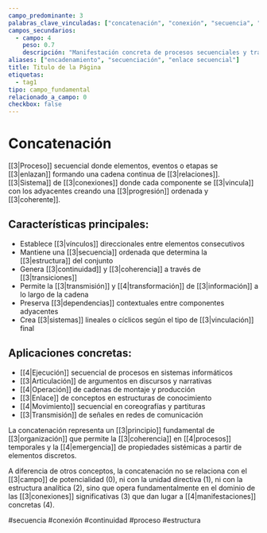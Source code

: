 ```yaml
---
campo_predominante: 3
palabras_clave_vinculadas: ["concatenación", "conexión", "secuencia", "enlace", "vínculo"]
campos_secundarios:
  - campo: 4
    peso: 0.7
    descripción: "Manifestación concreta de procesos secuenciales y transformaciones"
aliases: ["encadenamiento", "secuenciación", "enlace secuencial"]
title: Titulo de la Página
etiquetas:
  - tag1
tipo: campo_fundamental
relacionado_a_campo: 0
checkbox: false
---
```

# Concatenación

[[3|Proceso]] secuencial donde elementos, eventos o etapas se [[3|enlazan]] formando una cadena continua de [[3|relaciones]]. [[3|Sistema]] de [[3|conexiones]] donde cada componente se [[3|vincula]] con los adyacentes creando una [[3|progresión]] ordenada y [[3|coherente]].

## Características principales:

- Establece [[3|vínculos]] direccionales entre elementos consecutivos
- Mantiene una [[3|secuencia]] ordenada que determina la [[3|estructura]] del conjunto
- Genera [[3|continuidad]] y [[3|coherencia]] a través de [[3|transiciones]]
- Permite la [[3|transmisión]] y [[4|transformación]] de [[3|información]] a lo largo de la cadena
- Preserva [[3|dependencias]] contextuales entre componentes adyacentes
- Crea [[3|sistemas]] lineales o cíclicos según el tipo de [[3|vinculación]] final

## Aplicaciones concretas:

- [[4|Ejecución]] secuencial de procesos en sistemas informáticos
- [[3|Articulación]] de argumentos en discursos y narrativas
- [[4|Operación]] de cadenas de montaje y producción
- [[3|Enlace]] de conceptos en estructuras de conocimiento
- [[4|Movimiento]] secuencial en coreografías y partituras
- [[3|Transmisión]] de señales en redes de comunicación

La concatenación representa un [[3|principio]] fundamental de [[3|organización]] que permite la [[3|coherencia]] en [[4|procesos]] temporales y la [[4|emergencia]] de propiedades sistémicas a partir de elementos discretos.

A diferencia de otros conceptos, la concatenación no se relaciona con el [[3|campo]] de potencialidad (0), ni con la unidad directiva (1), ni con la estructura analítica (2), sino que opera fundamentalmente en el dominio de las [[3|conexiones]] significativas (3) que dan lugar a [[4|manifestaciones]] concretas (4).

#secuencia #conexión #continuidad #proceso #estructura
